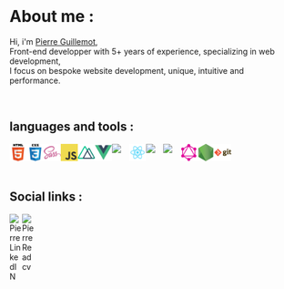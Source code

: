 <br />

# About me :
Hi, i'm [Pierre Guillemot](https://pierreguillemot.com/), <br>Front-end developper with 5+ years of experience, specializing in web development, <br>
I focus on bespoke website development, unique, intuitive and performance.
<br />
<!---
- 💼 Freelance work? [Email me](mailto:contact@pierreguillemot.com)
-->
<br />

## languages and tools :

<a href="https://fr.wikipedia.org/wiki/HTML5">
 <img align="left" width="30px" src="https://raw.githubusercontent.com/github/explore/80688e429a7d4ef2fca1e82350fe8e3517d3494d/topics/html/html.png" /></a>
 
<a href="https://developer.mozilla.org/fr/docs/Web/CSS">
 <img align="left" width="30px"src="https://raw.githubusercontent.com/github/explore/80688e429a7d4ef2fca1e82350fe8e3517d3494d/topics/css/css.png"/>
</a>

<a href="https://sass-lang.com/">
 <img align="left" width="30px" src="https://raw.githubusercontent.com/github/explore/80688e429a7d4ef2fca1e82350fe8e3517d3494d/topics/sass/sass.png" />
</a>

<a href="https://developer.mozilla.org/fr/docs/Web/JavaScript"><img align="left" width="30px" src="https://raw.githubusercontent.com/github/explore/80688e429a7d4ef2fca1e82350fe8e3517d3494d/topics/javascript/javascript.png"/>
</a>

<a href="https://nuxtjs.org/"><img align="left" width="30px" src="https://raw.githubusercontent.com/github/explore/37f1f9609f5c48a47f4d9c1a916fc2069fd0141c/topics/nuxt/nuxt.png"/></a>

<a href="https://vuejs.org/"><img align="left" width="30px" src="https://raw.githubusercontent.com/github/explore/80688e429a7d4ef2fca1e82350fe8e3517d3494d/topics/vue/vue.png"/></a>

<a href="https://vitejs.dev/"><img align="left" width="30px" src="https://camo.githubusercontent.com/2e1efd50b61f26c56e82929d735dce115937350e280abac98641c79d765da27c/68747470733a2f2f766974656a732e6465762f6c6f676f2e737667"/></a>

<a href="https://reactjs.org/"><img align="left" width="30px" src="https://raw.githubusercontent.com/github/explore/80688e429a7d4ef2fca1e82350fe8e3517d3494d/topics/react/react.png"/></a>

<a href="https://nextjs.org"><img align="left" width="30px" src="https://camo.githubusercontent.com/39791c3e4c4387b8b913628a8f258768ea3a4a71fc815ced2219f81c22c71f6a/68747470733a2f2f6173736574732e76657263656c2e636f6d2f696d6167652f75706c6f61642f76313636323133303535392f6e6578746a732f49636f6e5f6c696768745f6261636b67726f756e642e706e67"/></a>

<a href="https://greensock.com/gsap/"><img align="left" width="30px" src="https://greensock.com/uploads/monthly_2020_03/tweenmax.png.cf27916e926fbb328ff214f66b4c8429.png"/></a>

<a href="https://graphql.org/"><img align="left" width="30px" src="https://raw.githubusercontent.com/github/explore/5c058a388828bb5fde0bcafd4bc867b5bb3f26f3/topics/graphql/graphql.png" /></a>

<a href="https://nodejs.org/en/"><img align="left" width="30px" src="https://raw.githubusercontent.com/github/explore/80688e429a7d4ef2fca1e82350fe8e3517d3494d/topics/nodejs/nodejs.png" /></a>

<a href="https://git-scm.com/"><img align="left" width="30px" src="https://raw.githubusercontent.com/github/explore/80688e429a7d4ef2fca1e82350fe8e3517d3494d/topics/git/git.png" /></a>
<br />
<br />
<br />
 
## Social links :

<a href="https://www.linkedin.com/in/gllmt/">
  <img align="left" alt="Pierre LinkedIN" width="22px" src="https://res.cloudinary.com/dxgf6ohvo/image/upload/v1689873046/Perso/linkedIn_logo_bgw7ye.png" />
</a>
<a target="_blank" href="https://read.cv/pierreg">
  <img align="left" alt="Pierre Read cv" width="22px" src="https://res.cloudinary.com/dxgf6ohvo/image/upload/v1704403152/Perso/image_hz9wkt.svg" />
</a>

<br />
<br />
<br />
